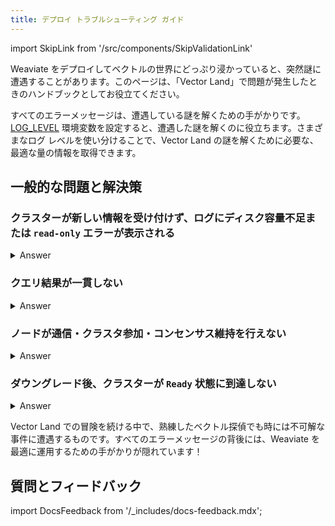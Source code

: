 ```yaml
---
title: デプロイ トラブルシューティング ガイド
---
```


import SkipLink from '/src/components/SkipValidationLink'

Weaviate をデプロイしてベクトルの世界にどっぷり浸かっていると、突然謎に遭遇することがあります。このページは、「Vector Land」で問題が発生したときのハンドブックとしてお役立てください。

すべてのエラーメッセージは、遭遇している謎を解くための手がかりです。[LOG_LEVEL](/deploy/configuration/env-vars#LOG_LEVEL) 環境変数を設定すると、遭遇した謎を解くのに役立ちます。さまざまなログ レベルを使い分けることで、Vector Land の謎を解くために必要な、最適な量の情報を取得できます。

## 一般的な問題と解決策

### クラスターが新しい情報を受け付けず、ログにディスク容量不足または `read-only` エラーが表示される

<details>

<summary>Answer</summary>

#### 問題の特定

まずはクラスターのログを確認して、問題を特定します。ログに「read-only」や「disk space」といった文言が含まれている場合、ディスク容量不足によりクラスターが `read-only` 状態になっている可能性が高いです。

#### 解決方法

この謎を解くには、ノードの空きディスク容量を増やす必要があります。ディスク容量を増やした後、影響を受けたシャードまたはコレクションを手動で再度書き込み可能に設定してください。  
また、[`MEMORY_WARNING_PERCENTAGE`](/deploy/configuration/env-vars/index.md#MEMORY_WARNING_PERCENTAGE) 環境変数を設定すると、メモリ使用量が上限に近づいたときに警告を発することができます。

</details>

### クエリ結果が一貫しない

<details>

<summary> Answer </summary>

#### 問題の特定

まず同じクエリを複数回実行して、結果が一貫しないことを確認します。結果の不一致が続く場合、デプロイで非同期レプリケーションが無効になっている可能性があります。

#### 解決方法

設定を確認し、非同期レプリケーションが有効かどうかを確かめてください。`async_replication_disabled` が "true" の場合は "false" に変更します。有効化すると、ログにノード間のピアチェックと同期が成功した旨のメッセージが表示されます。

</details>

### ノードが通信・クラスタ参加・コンセンサス維持を行えない

<details>

<summary> Answer </summary>

#### 問題の特定

まず同じクエリを複数回実行して、結果が一貫しないことを確認します。結果の不一致が続く場合、デプロイで非同期レプリケーションが無効になっている可能性があります。

#### 解決方法

設定を確認し、非同期レプリケーションが有効かどうかを確かめてください。`async_replication_disabled` が "true" の場合は "false" に変更します。有効化すると、ログにノード間のピアチェックと同期が成功した旨のメッセージが表示されます。  
さらに、<SkipLink href="/weaviate/api/rest#tag/well-known/GET/.well-known/live">live と ready の REST エンドポイント</SkipLink> をテストし、ノードのネットワーク設定を確認してください。

</details>

### ダウングレード後、クラスターが `Ready` 状態に到達しない

<details>

<summary> Answer </summary>

#### 問題の特定

`1.28.13+`、`1.29.5+`、または `1.30.2+` を実行している複数ノードのインスタンスを、`1.27.26` より前の `v1.27.x` バージョンにダウングレードした場合に発生します。

#### 解決方法

Weaviate を `v1.27.x` へダウングレードする必要がある場合は、`1.27.26` 以上を使用してください。

- [移行ガイド](../migration/index.md)

</details>

Vector Land での冒険を続ける中で、熟練したベクトル探偵でも時には不可解な事件に遭遇するものです。すべてのエラーメッセージの背後には、Weaviate を最適に運用するための手がかりが隠れています！

## 質問とフィードバック

import DocsFeedback from '/\_includes/docs-feedback.mdx';

<DocsFeedback/>

